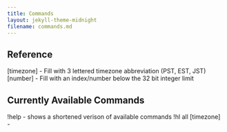 ```yaml
---
title: Commands
layout: jekyll-theme-midnight
filename: commands.md
--- 
```

## Reference
[timezone] - Fill with 3 lettered timezone abbreviation  (PST, EST, JST)
[number] - Fill with an index/number below the 32 bit integer limit

## Currently Available Commands
!help - shows a shortened verison of available commands
!hl all [timezone] - 
